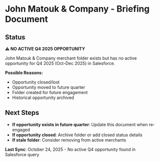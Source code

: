 # John Matouk & Company - Briefing Document

## Status

**⚠️ NO ACTIVE Q4 2025 OPPORTUNITY**

John Matouk & Company merchant folder exists but has no active opportunity for Q4 2025 (Oct-Dec 2025) in Salesforce.

**Possible Reasons:**
- Opportunity closed/lost
- Opportunity moved to future quarter
- Folder created for future engagement
- Historical opportunity archived

## Next Steps

- **If opportunity exists in future quarter**: Update this document when re-engaged
- **If opportunity closed**: Archive folder or add closed status details
- **If stale folder**: Consider removing from active merchants

**Last Sync**: October 24, 2025 - No active Q4 opportunity found in Salesforce query








